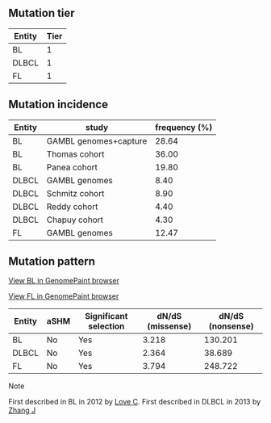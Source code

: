 
## Mutation tier

|Entity|Tier|
|------|----|
|BL    |1   |
|DLBCL |1   |
|FL    |1   |

## Mutation incidence

|Entity|study                |frequency (%)|
|------|---------------------|-------------|
|BL    |GAMBL genomes+capture|28.64        |
|BL    |Thomas cohort        |36.00        |
|BL    |Panea cohort         |19.80        |
|DLBCL |GAMBL genomes        | 8.40        |
|DLBCL |Schmitz cohort       | 8.90        |
|DLBCL |Reddy cohort         | 4.40        |
|DLBCL |Chapuy cohort        | 4.30        |
|FL    |GAMBL genomes        |12.47        |

## Mutation pattern

[View BL in GenomePaint browser](https://proteinpaint.stjude.org/?position=chr1:27019726-27108595&block=on&genome=hg19&svcnvfpkmurl=GAMBL_BL,vcf,https://bcgsc.ca/downloads/morinlab/vsouza/bundled_allLymphomaGenes_genome_grch37/vcf/BL_sorted.vcf.gz)

[View FL in GenomePaint browser](https://proteinpaint.stjude.org/?position=chr1:27019726-27108595&block=on&genome=hg19&svcnvfpkmurl=GAMBL_FL,vcf,https://bcgsc.ca/downloads/morinlab/vsouza/bundled_allLymphomaGenes_genome_grch37/vcf/FL_sorted.vcf.gz)

|Entity|aSHM|Significant selection|dN/dS (missense)|dN/dS (nonsense)|
|------|----|---------------------|----------------|----------------|
|BL    |No  |Yes                  |3.218           |130.201         |
|DLBCL |No  |Yes                  |2.364           | 38.689         |
|FL    |No  |Yes                  |3.794           |248.722         |


> [!NOTE]
> First described in BL in 2012 by [Love C](https://pubmed.ncbi.nlm.nih.gov/23143597). First described in DLBCL in 2013 by [Zhang J](https://pubmed.ncbi.nlm.nih.gov/23292937)